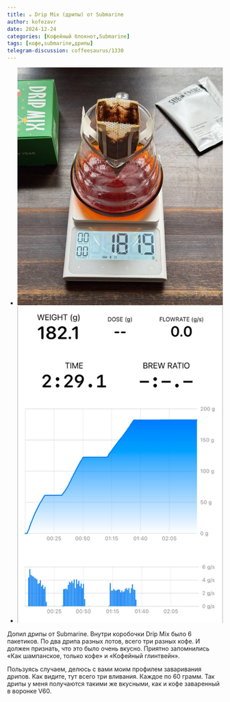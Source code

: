 ```yaml
---
title: ☕️ Drip Mix (дрипы) от Submarine
author: kofezavr
date: 2024-12-24
categories: [Кофейный блокнот,Submarine]
tags: [кофе,submarine,дрипы]
telegram-discussion: coffeesaurus/1330
--- 
```

- ![Drip Mix (дрипы) от Submarine](/assets/img/posts/24/12/dripmix-1.jpg)
- ![Drip Mix (дрипы) от Submarine](/assets/img/posts/24/12/dripmix-2.jpg)

Допил дрипы от Submarine. Внутри коробочки Drip Mix было 6 пакетиков. По два дрипа разных лотов, всего три разных кофе. И должен признать, что это было очень вкусно. Приятно запомнились «Как шампанское, только кофе» и «Кофейный глинтвейн». 

Пользуясь случаем, делюсь с вами моим профилем заваривания дрипов. Как видите, тут всего три вливания. Каждое по 60 грамм. Так дрипы у меня получаются такими же вкусными, как и кофе заваренный в воронке V60.